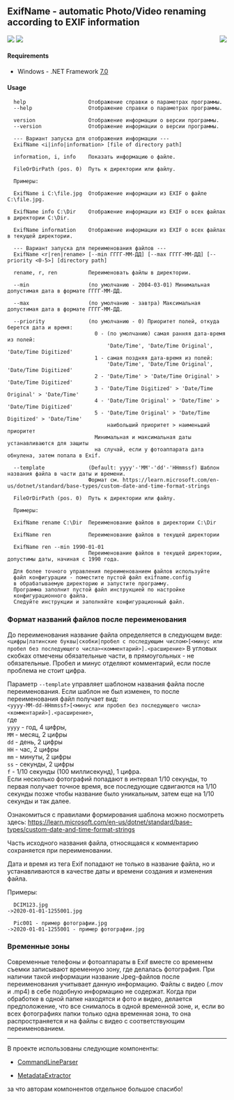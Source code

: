 ﻿## **ExifName - automatic Photo/Video renaming according to EXIF information**<br/>

<a href="https://github.com/VictorLoktev/ExifName/releases/latest"><img src="https://img.shields.io/github/v/release/VictorLoktev/ExifName?include_prereleases"></a>
<img src="https://img.shields.io/github/last-commit/VictorLoktev/ExifName" target="_blank">
<img src="https://img.shields.io/github/downloads/VictorLoktev/ExifName/total" align="right" target="_blank">

#### Requirements
* Windows - .NET Framework [7.0](https://dotnet.microsoft.com/download?initial-os=windows)

#### Usage
```
  help                    Отображение справки о параметрах программы.
  --help                  Отображение справки о параметрах программы.

  version                 Отображение информации о версии программы.
  --version               Отображение информации о версии программы.

  --- Вариант запуска для отображения информации ---
  ExifName <i|info|information> [file of directory path]

  information, i, info    Показать информацию о файле.

  FileOrDirPath (pos. 0)  Путь к директории или файлу.

  Примеры:

  ExifName i C:\file.jpg  Отображение информации из EXIF о файле C:\file.jpg.

  ExifName info C:\Dir    Отображение информации из EXIF о всех файлах в директории C:\Dir.

  ExifName information    Отображение информации из EXIF о всех файлах в текущей директории.

  --- Вариант запуска для переименования файлов ---
  ExifName <r|ren|rename> [--min ГГГГ-ММ-ДД] [--max ГГГГ-ММ-ДД] [--priority <0-5>] [directory path]

  rename, r, ren          Переименовать файлы в директории.

  --min                   (по умолчанию - 2004-03-01) Минимальная допустимая дата в формате ГГГГ-ММ-ДД.

  --max                   (по умолчанию - завтра) Максимальная допустимая дата в формате ГГГГ-ММ-ДД.

  --priority              (по умолчанию - 0) Приоритет полей, откуда берется дата и время:
                            0 - (по умолчанию) самая ранняя дата-время из полей:
                                'Date/Time', 'Date/Time Original', 'Date/Time Digitized'
                            1 - самая поздняя дата-время из полей:
                                'Date/Time', 'Date/Time Original', 'Date/Time Digitized'
                            2 - 'Date/Time' > 'Date/Time Original' > 'Date/Time Digitized'
                            3 - 'Date/Time Digitized' > 'Date/Time Original' > 'Date/Time'
                            4 - 'Date/Time Original' > 'Date/Time' > 'Date/Time Digitized'
                            5 - 'Date/Time Original' > 'Date/Time Digitized' > 'Date/Time'
                                наибольший приоритет > наименьший приоритет
                            Минимальная и максимальная даты устанавливаются для защиты
                            на случай, если у фотоаппарата дата обнулена, затем попала в Exif.

  --template              (Default: yyyy'-'MM'-'dd'-'HHmmssf) Шаблон названия файла в части даты и времени.
                          Формат см. https://learn.microsoft.com/en-us/dotnet/standard/base-types/custom-date-and-time-format-strings

  FileOrDirPath (pos. 0)  Путь к директории или файлу.

  Примеры:

  ExifName rename C:\Dir  Переименование файлов в директории C:\Dir

  ExifName ren            Переименование файлов в текущей директории

  ExifName ren --min 1990-01-01
                          Переименование файлов в текущей директории, допустимы даты, начиная с 1990 года.

  Для более точного управления переименованием файлов используйте
  файл конфигурации - поместите пустой файл exifname.config
  в обрабатываемую директорию и запустите программу.
  Программа заполнит пустой файл инструкцией по настройке
  конфигурационного файла.
  Следуйте инструкции и заполняйте конфигурационный файл.
```

### Формат названий файлов после переименования

До переименования название файла определяется в следующем виде:<br/>
`<цифры|латинские буквы|скобки|пробел с последующим числом>[<минус или пробел без последующего числа><комментарий>].<расширение>`
В угловых скобках отмечены обязательные части, в прямоугольных - не обязательные.
Пробел и минус отделяют комментарий, если после проблема не стоит цифра.


Параметр `--template` управляет шаблоном названия файла после переименования.
Если шаблон не был изменен, то после переименования файл получает вид:<br/>
`<yyyy-MM-dd-HHmmssf>[<минус или пробел без последующего числа><комментарий>].<расширение>`,<br/>
где<br/>
`yyyy` - год, 4 цифры,<br/>
`MM`   - месяц, 2 цифры<br/>
`dd`   - день, 2 цифры<br/>
`HH`   - час, 2 цифры<br/>
`mm`   - минуты, 2 цифры<br/>
`ss`   - секунды, 2 цифры<br/>
`f`    - 1/10 секунды (100 миллисекунд), 1 цифра.<br/>
Если несколько фотографий попадают в интервал 1/10 секунды, то первая получает точное время,
все последующие сдвигаются на 1/10 секунды позже чтобы название было уникальным,
затем еще на 1/10 секунды и так далее.

Ознакомиться с правилами формирования шаблона можно посмотреть здесь:
https://learn.microsoft.com/en-us/dotnet/standard/base-types/custom-date-and-time-format-strings

Часть исходного названия файла, относящаяся к комментарию сохраняется при переименовании.

Дата и время из тега Exif попадают не только в название файла, но и устанавливаются
в качестве даты и времени создания и изменения файла.

Примеры:
```
  DCIM123.jpg
->2020-01-01-1255001.jpg

  Pic001 - пример фотографии.jpg
->2020-01-01-1255001 - пример фотографии.jpg
```

### Временные зоны

Современные телефоны и фотоаппараты в Exif вместе со временем съемки записывают
временную зону, где делалась фотография.
При наличии такой информации название Jpeg-файлов после переименования учитывает данную информацию.
Файлы с видео (.mov и .mp4) в себе подобную информацию не содержат.
Когда при обработке в одной папке находятся и фото и видео, делается предположение,
что все снималось в одной временной зоне, и, если во всех фотографиях папки только одна временная зона,
то она распространяется и на файлы с видео с соответствующим переименованием.

---
В проекте использованы следующие компоненты:

* [CommandLineParser](https://github.com/commandlineparser/commandline)

* [MetadataExtractor](https://github.com/drewnoakes/metadata-extractor-dotnet)

за что авторам компонентов отдельное большое спасибо!
